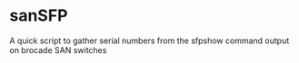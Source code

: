 # sanSFP
A quick script to gather serial numbers from the sfpshow command output on brocade SAN switches
